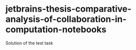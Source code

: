 # jetbrains-thesis-comparative-analysis-of-collaboration-in-computation-notebooks
Solution of the test task

